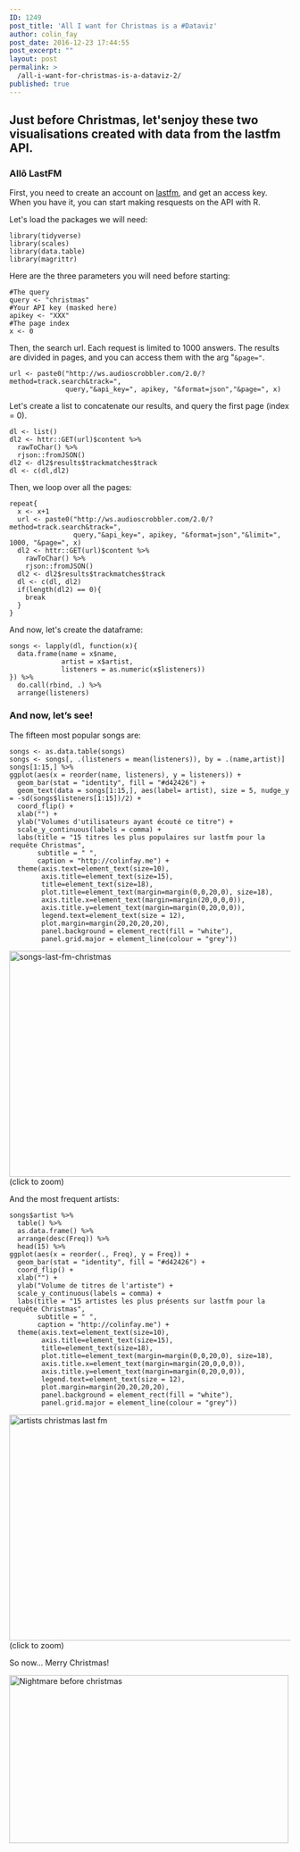 ```yaml
---
ID: 1249
post_title: 'All I want for Christmas is a #Dataviz'
author: colin_fay
post_date: 2016-12-23 17:44:55
post_excerpt: ""
layout: post
permalink: >
  /all-i-want-for-christmas-is-a-dataviz-2/
published: true
---
```

<h2>Just before Christmas, let'senjoy these two visualisations created with data from the lastfm API.</h2>
<!--more-->
<h3>Allô LastFM</h3>
First, you need to create an account on <a href="http://www.last.fm/api" target="_blank">lastfm</a>, and get an access key. When you have it, you can start making resquests on the API with R.

Let's load the packages we will need:
<pre class="r"><code>library(tidyverse)
library(scales)
library(data.table)
library(magrittr)</code></pre>
Here are the three parameters you will need before starting:
<pre class="r"><code>#The query
query &lt;- "christmas"
#Your API key (masked here)
apikey &lt;- "XXX"
#The page index
x &lt;- 0</code></pre>
Then, the search url. Each request is limited to 1000 answers. The results are divided in pages, and you can access them with the arg "<code>&amp;page="</code>.
<pre class="r"><code>url &lt;- paste0("http://ws.audioscrobbler.com/2.0/?method=track.search&amp;track=", 
              query,"&amp;api_key=", apikey, "&amp;format=json","&amp;page=", x)</code></pre>
Let's create a list to concatenate our results, and query the first page (index = 0).
<pre class="r"><code>dl &lt;- list()
dl2 &lt;- httr::GET(url)$content %&gt;%
  rawToChar() %&gt;% 
  rjson::fromJSON()
dl2 &lt;- dl2$results$trackmatches$track
dl &lt;- c(dl,dl2)</code></pre>
Then, we loop over all the pages:
<pre class="r"><code>repeat{
  x &lt;- x+1
  url &lt;- paste0("http://ws.audioscrobbler.com/2.0/?method=track.search&amp;track=", 
                query,"&amp;api_key=", apikey, "&amp;format=json","&amp;limit=", 1000, "&amp;page=", x)
  dl2 &lt;- httr::GET(url)$content %&gt;%
    rawToChar() %&gt;% 
    rjson::fromJSON()
  dl2 &lt;- dl2$results$trackmatches$track
  dl &lt;- c(dl, dl2)
  if(length(dl2) == 0){
    break
  }
}</code></pre>
And now, let's create the dataframe:
<pre class="r"><code>songs &lt;- lapply(dl, function(x){
  data.frame(name = x$name, 
             artist = x$artist, 
             listeners = as.numeric(x$listeners))
}) %&gt;%
  do.call(rbind, .) %&gt;% 
  arrange(listeners)</code></pre>
<h3>And now, let’s see!</h3>
The fifteen most popular songs are:<code> </code>
<pre class="r"><code>songs &lt;- as.data.table(songs)
songs &lt;- songs[, .(listeners = mean(listeners)), by = .(name,artist)]
songs[1:15,] %&gt;%
ggplot(aes(x = reorder(name, listeners), y = listeners)) +
  geom_bar(stat = "identity", fill = "#d42426") +
  geom_text(data = songs[1:15,], aes(label= artist), size = 5, nudge_y = -sd(songs$listeners[1:15])/2) + 
  coord_flip() + 
  xlab("") +
  ylab("Volumes d'utilisateurs ayant écouté ce titre") +
  scale_y_continuous(labels = comma) +
  labs(title = "15 titres les plus populaires sur lastfm pour la requête Christmas", 
       subtitle = " ",
       caption = "http://colinfay.me") + 
  theme(axis.text=element_text(size=10),
        axis.title=element_text(size=15),
        title=element_text(size=18),
        plot.title=element_text(margin=margin(0,0,20,0), size=18),
        axis.title.x=element_text(margin=margin(20,0,0,0)),
        axis.title.y=element_text(margin=margin(0,20,0,0)),
        legend.text=element_text(size = 12),
        plot.margin=margin(20,20,20,20), 
        panel.background = element_rect(fill = "white"), 
        panel.grid.major = element_line(colour = "grey"))</code></pre>
<a href="http://colinfay.me/wp-content/uploads/2016/12/songs-last-fm-christmas.jpeg"><img class="aligncenter size-large wp-image-1186" src="http://colinfay.me/wp-content/uploads/2016/12/songs-last-fm-christmas-1024x512.jpeg" alt="songs-last-fm-christmas" width="809" height="405" /></a>(click to zoom)

And the most frequent artists:
<pre class="r"><code>songs$artist %&gt;%
  table() %&gt;%
  as.data.frame() %&gt;%
  arrange(desc(Freq)) %&gt;%
  head(15) %&gt;%
ggplot(aes(x = reorder(., Freq), y = Freq)) +
  geom_bar(stat = "identity", fill = "#d42426") +
  coord_flip() + 
  xlab("") +
  ylab("Volume de titres de l'artiste") +
  scale_y_continuous(labels = comma) +
  labs(title = "15 artistes les plus présents sur lastfm pour la requête Christmas", 
       subtitle = " ",
       caption = "http://colinfay.me") + 
  theme(axis.text=element_text(size=10),
        axis.title=element_text(size=15),
        title=element_text(size=18),
        plot.title=element_text(margin=margin(0,0,20,0), size=18),
        axis.title.x=element_text(margin=margin(20,0,0,0)),
        axis.title.y=element_text(margin=margin(0,20,0,0)),
        legend.text=element_text(size = 12),
        plot.margin=margin(20,20,20,20), 
        panel.background = element_rect(fill = "white"), 
        panel.grid.major = element_line(colour = "grey"))</code></pre>
<a href="http://colinfay.me/wp-content/uploads/2016/12/artist-christmas-lastfm.jpeg"><img class="aligncenter size-large wp-image-1184" title="" src="http://colinfay.me/wp-content/uploads/2016/12/artist-christmas-lastfm-1024x512.jpeg" alt="artists christmas last fm" width="809" height="405" /></a>(click to zoom)

So now... Merry Christmas!

<a title="" href="http://colinfay.me/wp-content/uploads/2016/12/b546c88a28a7c2423d2a32bc85d1f106.gif"><img class="aligncenter size-full wp-image-1182" title="" src="http://colinfay.me/wp-content/uploads/2016/12/b546c88a28a7c2423d2a32bc85d1f106.gif" alt="Nightmare before christmas" width="500" height="301" /></a>